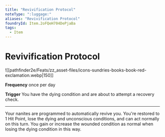 ```yaml
---
title: "Revivification Protocol"
noteType: ":luggage:"
aliases: "Revivification Protocol"
foundryId: Item.2oFQeH704DePjaBa
tags:
  - Item
---
```


# Revivification Protocol
![[pathfinder2e/Feats/zz_asset-files/icons-sundries-books-book-red-exclamation.webp|150]]

**Frequency** once per day

**Trigger** You have the dying condition and are about to attempt a recovery check.

* * *

Your nanites are programmed to automatically revive you. You're restored to 1 Hit Point, lose the dying and unconscious conditions, and can act normally on this turn. You gain or increase the wounded condition as normal when losing the dying condition in this way.
